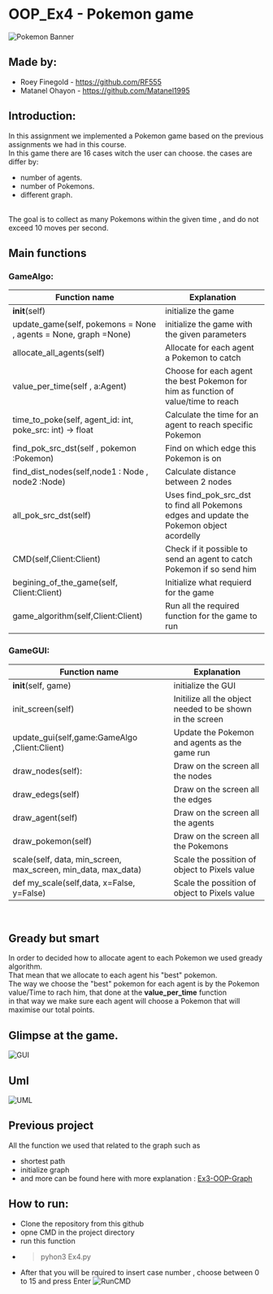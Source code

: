 # OOP_Ex4 - Pokemon game

![Pokemon Banner](https://user-images.githubusercontent.com/92520981/148656000-f8f771b6-0acd-4469-99c0-8e37004294cd.jpg)
## Made by:
* Roey Finegold -  https://github.com/RF555 <br />
* Matanel Ohayon - https://github.com/Matanel1995 <br />
## Introduction:          
In this assignment we implemented a Pokemon game based on the previous assignments we had in this course.</br>
In this game there are 16 cases witch the user can choose.
the cases are differ by:
* number of agents.
* number of Pokemons.
* different graph.
</br>
The goal is to collect as many Pokemons within the given time , and do not exceed 10 moves per second. </br>


## Main functions
### GameAlgo:
| Function name | Explanation |
| ------------- | ------------- |
| __init__(self) | initialize the game | 
| update_game(self, pokemons = None , agents = None, graph =None) | initialize the game with the given parameters|
| allocate_all_agents(self) | Allocate for each agent a Pokemon to catch |
| value_per_time(self , a:Agent) | Choose for each agent the best Pokemon for him  as function of value/time to reach|
| time_to_poke(self, agent_id: int, poke_src: int) -> float | Calculate the time for an agent to reach specific Pokemon |
| find_pok_src_dst(self , pokemon :Pokemon) | Find on which edge this Pokemon is on |
| find_dist_nodes(self,node1 : Node , node2 :Node) | Calculate distance between 2 nodes |
| all_pok_src_dst(self) | Uses find_pok_src_dst to find all Pokemons edges and update the Pokemon object acordelly |
| CMD(self,Client:Client) | Check if it possible to send an agent to catch Pokemon if so send him|
| begining_of_the_game(self, Client:Client) | Initialize what requierd for the game  |
| game_algorithm(self,Client:Client) | Run all the required function for the game to run | 


### GameGUI:
| Function name | Explanation |
| ------------- | ------------- |
| __init__(self, game) | initialize the GUI |
| init_screen(self) | Initilize all the object needed to be shown in the screen |
| update_gui(self,game:GameAlgo ,Client:Client) | Update the Pokemon and agents as the game run |
| draw_nodes(self): | Draw on the screen all the nodes |
| draw_edegs(self) | Draw on the screen all the edges |
| draw_agent(self) | Draw on the screen all the agents |
| draw_pokemon(self) | Draw on the screen all the Pokemons |
| scale(self, data, min_screen, max_screen, min_data, max_data) | Scale the possition of object to Pixels value |
| def my_scale(self,data, x=False, y=False) | Scale the possition of object to Pixels value |
</br>

## Gready but smart
In order to decided how to allocate agent to each Pokemon we used gready algorithm.</br>
That mean that we allocate to each agent his "best" pokemon.</br>
The way we choose the "best" pokemon for each agent is by the Pokemon value/Time to rach him, that done at the **value_per_time** function</br>
in that way we make sure each agent will choose a Pokemon that will maximise our total points.</br>

## Glimpse at the game. </br>

![GUI](https://user-images.githubusercontent.com/92520981/148656038-2a4c3401-5eab-4f0d-8cdd-070f9b909ae3.png)</br>


## Uml
![UML](https://user-images.githubusercontent.com/92520981/148657249-f2a48245-f3d3-4af0-85a8-a69287696615.jpeg)</br>


## Previous project
All the function we used that related to the graph such as 
* shortest path
* initialize graph
* and more
can be found here with more explanation : [Ex3-OOP-Graph](https://github.com/RF555/OOP_Ex3)<br/>

## How to run:
* Clone the repository from this github 
* opne CMD in the project directory
* run this function
* >pyhon3 Ex4.py
* After that you will be rquired to insert case number , choose between 0 to 15 and press Enter
![RunCMD](https://user-images.githubusercontent.com/92520981/148658653-4a375c93-5a26-49ad-ad73-d2b743841139.jpeg)
